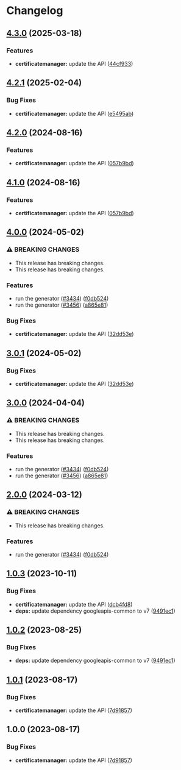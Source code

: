 # Changelog

## [4.3.0](https://github.com/googleapis/google-api-nodejs-client/compare/certificatemanager-v4.2.1...certificatemanager-v4.3.0) (2025-03-18)


### Features

* **certificatemanager:** update the API ([44cf933](https://github.com/googleapis/google-api-nodejs-client/commit/44cf93302ef0547caf8755db685ceff0ff165ba9))

## [4.2.1](https://github.com/googleapis/google-api-nodejs-client/compare/certificatemanager-v4.2.0...certificatemanager-v4.2.1) (2025-02-04)


### Bug Fixes

* **certificatemanager:** update the API ([e5495ab](https://github.com/googleapis/google-api-nodejs-client/commit/e5495abdd6b4d82256e0a5db516a87ca5910f8db))

## [4.2.0](https://github.com/googleapis/google-api-nodejs-client/compare/certificatemanager-v4.1.0...certificatemanager-v4.2.0) (2024-08-16)


### Features

* **certificatemanager:** update the API ([057b9bd](https://github.com/googleapis/google-api-nodejs-client/commit/057b9bd6aaf74121d1e25110509f095f402d6b98))

## [4.1.0](https://github.com/googleapis/google-api-nodejs-client/compare/certificatemanager-v4.0.0...certificatemanager-v4.1.0) (2024-08-16)


### Features

* **certificatemanager:** update the API ([057b9bd](https://github.com/googleapis/google-api-nodejs-client/commit/057b9bd6aaf74121d1e25110509f095f402d6b98))

## [4.0.0](https://github.com/googleapis/google-api-nodejs-client/compare/certificatemanager-v3.0.1...certificatemanager-v4.0.0) (2024-05-02)


### ⚠ BREAKING CHANGES

* This release has breaking changes.
* This release has breaking changes.

### Features

* run the generator ([#3434](https://github.com/googleapis/google-api-nodejs-client/issues/3434)) ([f0db524](https://github.com/googleapis/google-api-nodejs-client/commit/f0db524bb26f05cea3dec4c0ed66b496399e3857))
* run the generator ([#3456](https://github.com/googleapis/google-api-nodejs-client/issues/3456)) ([a865e81](https://github.com/googleapis/google-api-nodejs-client/commit/a865e81539b315d3b321650663ba0b2555b1e5a1))


### Bug Fixes

* **certificatemanager:** update the API ([32dd53e](https://github.com/googleapis/google-api-nodejs-client/commit/32dd53e849a341afbd7f0f52548485167556f85d))

## [3.0.1](https://github.com/googleapis/google-api-nodejs-client/compare/certificatemanager-v3.0.0...certificatemanager-v3.0.1) (2024-05-02)


### Bug Fixes

* **certificatemanager:** update the API ([32dd53e](https://github.com/googleapis/google-api-nodejs-client/commit/32dd53e849a341afbd7f0f52548485167556f85d))

## [3.0.0](https://github.com/googleapis/google-api-nodejs-client/compare/certificatemanager-v2.0.0...certificatemanager-v3.0.0) (2024-04-04)


### ⚠ BREAKING CHANGES

* This release has breaking changes.
* This release has breaking changes.

### Features

* run the generator ([#3434](https://github.com/googleapis/google-api-nodejs-client/issues/3434)) ([f0db524](https://github.com/googleapis/google-api-nodejs-client/commit/f0db524bb26f05cea3dec4c0ed66b496399e3857))
* run the generator ([#3456](https://github.com/googleapis/google-api-nodejs-client/issues/3456)) ([a865e81](https://github.com/googleapis/google-api-nodejs-client/commit/a865e81539b315d3b321650663ba0b2555b1e5a1))

## [2.0.0](https://github.com/googleapis/google-api-nodejs-client/compare/certificatemanager-v1.0.3...certificatemanager-v2.0.0) (2024-03-12)


### ⚠ BREAKING CHANGES

* This release has breaking changes.

### Features

* run the generator ([#3434](https://github.com/googleapis/google-api-nodejs-client/issues/3434)) ([f0db524](https://github.com/googleapis/google-api-nodejs-client/commit/f0db524bb26f05cea3dec4c0ed66b496399e3857))

## [1.0.3](https://github.com/googleapis/google-api-nodejs-client/compare/certificatemanager-v1.0.2...certificatemanager-v1.0.3) (2023-10-11)


### Bug Fixes

* **certificatemanager:** update the API ([dcb4fd8](https://github.com/googleapis/google-api-nodejs-client/commit/dcb4fd82a2c9279295c98348dbfb2099fc6efc6c))
* **deps:** update dependency googleapis-common to v7 ([9491ec1](https://github.com/googleapis/google-api-nodejs-client/commit/9491ec1cdc3c413e7d73edcfcd59cf5c28a7c855))

## [1.0.2](https://github.com/googleapis/google-api-nodejs-client/compare/certificatemanager-v1.0.1...certificatemanager-v1.0.2) (2023-08-25)


### Bug Fixes

* **deps:** update dependency googleapis-common to v7 ([9491ec1](https://github.com/googleapis/google-api-nodejs-client/commit/9491ec1cdc3c413e7d73edcfcd59cf5c28a7c855))

## [1.0.1](https://github.com/googleapis/google-api-nodejs-client/compare/certificatemanager-v1.0.0...certificatemanager-v1.0.1) (2023-08-17)


### Bug Fixes

* **certificatemanager:** update the API ([7d91857](https://github.com/googleapis/google-api-nodejs-client/commit/7d91857b203ab865b1bdae1b0ce7750f2abff2e5))

## 1.0.0 (2023-08-17)


### Bug Fixes

* **certificatemanager:** update the API ([7d91857](https://github.com/googleapis/google-api-nodejs-client/commit/7d91857b203ab865b1bdae1b0ce7750f2abff2e5))
